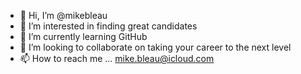 - 👋 Hi, I’m @mikebleau
- 👀 I’m interested in finding great candidates
- 🌱 I’m currently learning GitHub
- 💞️ I’m looking to collaborate on taking your career to the next level
- 📫 How to reach me ... mike.bleau@icloud.com

<!---
mikebleau/mikebleau is a ✨ special ✨ repository because its `README.md` (this file) appears on your GitHub profile.
You can click the Preview link to take a look at your changes.
--->
